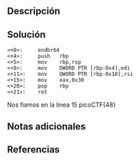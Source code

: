 ## Descripción

## Solución
	<+0>:     endbr64 
	<+4>:     push   rbp
	<+5>:     mov    rbp,rsp
	<+8>:     mov    DWORD PTR [rbp-0x4],edi
	<+11>:    mov    QWORD PTR [rbp-0x10],rsi
	<+15>:    mov    eax,0x30
	<+20>:    pop    rbp
	<+21>:    ret

Nos fiamos en la linea 15
picoCTF{48}
## Notas adicionales

## Referencias
